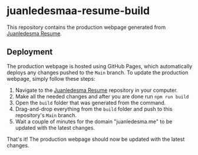 # juanledesmaa-resume-build

This repository contains the production webpage generated from [Juanledesma Resume](https://github.com/Juanledesmaa/juanledesma-resume).

## Deployment

The production webpage is hosted using GitHub Pages, which automatically deploys any changes pushed to the `Main` branch. To update the production webpage, simply follow these steps:

1. Navigate to the [Juanledesma Resume](https://github.com/Juanledesmaa/juanledesma-resume) repository in your computer.
2. Make all the needed changes and after you are done run `npm run build`
3. Open the `build` folder that was generated from the command.
2. Drag-and-drop everything from the `build` folder and push to this repository's `Main` branch.
3. Wait a couple of minutes for the domain "juanledesma.me" to be updated with the latest changes.

That's it! The production webpage should now be updated with the latest changes.
